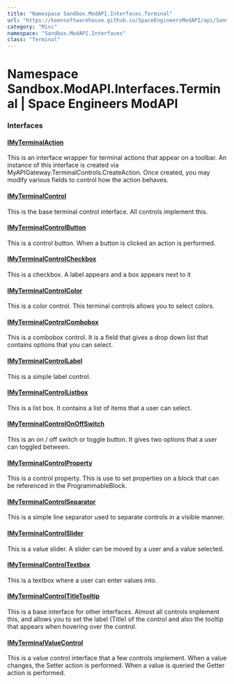 ```yaml
---
title: "Namespace Sandbox.ModAPI.Interfaces.Terminal"
url: "https://keensoftwarehouse.github.io/SpaceEngineersModAPI/api/Sandbox.ModAPI.Interfaces.Terminal.html"
category: "Misc"
namespace: "Sandbox.ModAPI.Interfaces"
class: "Terminal"
---
```


# Namespace Sandbox.ModAPI.Interfaces.Terminal | Space Engineers ModAPI

### Interfaces

#### [IMyTerminalAction](https://keensoftwarehouse.github.io/SpaceEngineersModAPI/api/Sandbox.ModAPI.Interfaces.Terminal.IMyTerminalAction.html)

This is an interface wrapper for terminal actions that appear on a toolbar. An instance of this interface is created via MyAPIGateway.TerminalControls.CreateAction. Once created, you may modify various fields to control how the action behaves.

#### [IMyTerminalControl](https://keensoftwarehouse.github.io/SpaceEngineersModAPI/api/Sandbox.ModAPI.Interfaces.Terminal.IMyTerminalControl.html)

This is the base terminal control interface. All controls implement this.

#### [IMyTerminalControlButton](https://keensoftwarehouse.github.io/SpaceEngineersModAPI/api/Sandbox.ModAPI.Interfaces.Terminal.IMyTerminalControlButton.html)

This is a control button. When a button is clicked an action is performed.

#### [IMyTerminalControlCheckbox](https://keensoftwarehouse.github.io/SpaceEngineersModAPI/api/Sandbox.ModAPI.Interfaces.Terminal.IMyTerminalControlCheckbox.html)

This is a checkbox. A label appears and a box appears next to it

#### [IMyTerminalControlColor](https://keensoftwarehouse.github.io/SpaceEngineersModAPI/api/Sandbox.ModAPI.Interfaces.Terminal.IMyTerminalControlColor.html)

This is a color control. This terminal controls allows you to select colors.

#### [IMyTerminalControlCombobox](https://keensoftwarehouse.github.io/SpaceEngineersModAPI/api/Sandbox.ModAPI.Interfaces.Terminal.IMyTerminalControlCombobox.html)

This is a combobox control. It is a field that gives a drop down list that contains options that you can select.

#### [IMyTerminalControlLabel](https://keensoftwarehouse.github.io/SpaceEngineersModAPI/api/Sandbox.ModAPI.Interfaces.Terminal.IMyTerminalControlLabel.html)

This is a simple label control.

#### [IMyTerminalControlListbox](https://keensoftwarehouse.github.io/SpaceEngineersModAPI/api/Sandbox.ModAPI.Interfaces.Terminal.IMyTerminalControlListbox.html)

This is a list box. It contains a list of items that a user can select.

#### [IMyTerminalControlOnOffSwitch](https://keensoftwarehouse.github.io/SpaceEngineersModAPI/api/Sandbox.ModAPI.Interfaces.Terminal.IMyTerminalControlOnOffSwitch.html)

This is an on / off switch or toggle button. It gives two options that a user can toggled between.

#### [IMyTerminalControlProperty<TValue>](https://keensoftwarehouse.github.io/SpaceEngineersModAPI/api/Sandbox.ModAPI.Interfaces.Terminal.IMyTerminalControlProperty-1.html)

This is a control property. This is use to set properties on a block that can be referenced in the ProgrammableBlock.

#### [IMyTerminalControlSeparator](https://keensoftwarehouse.github.io/SpaceEngineersModAPI/api/Sandbox.ModAPI.Interfaces.Terminal.IMyTerminalControlSeparator.html)

This is a simple line separator used to separate controls in a visible manner.

#### [IMyTerminalControlSlider](https://keensoftwarehouse.github.io/SpaceEngineersModAPI/api/Sandbox.ModAPI.Interfaces.Terminal.IMyTerminalControlSlider.html)

This is a value slider. A slider can be moved by a user and a value selected.

#### [IMyTerminalControlTextbox](https://keensoftwarehouse.github.io/SpaceEngineersModAPI/api/Sandbox.ModAPI.Interfaces.Terminal.IMyTerminalControlTextbox.html)

This is a textbox where a user can enter values into.

#### [IMyTerminalControlTitleTooltip](https://keensoftwarehouse.github.io/SpaceEngineersModAPI/api/Sandbox.ModAPI.Interfaces.Terminal.IMyTerminalControlTitleTooltip.html)

This is a base interface for other interfaces. Almost all controls implement this, and allows you to set the label (Title) of the control and also the tooltip that appears when hovering over the control.

#### [IMyTerminalValueControl<TValue>](https://keensoftwarehouse.github.io/SpaceEngineersModAPI/api/Sandbox.ModAPI.Interfaces.Terminal.IMyTerminalValueControl-1.html)

This is a value control interface that a few controls implement. When a value changes, the Setter action is performed. When a value is queried the Getter action is performed.